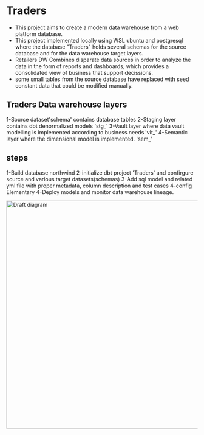 # Traders
- This project aims to create a modern data warehouse from a web platform database.
- This project implemented locally using WSL ubuntu and postgresql where the database "Traders" holds several schemas for the source database and for the data warehouse target layers.
- Retailers DW Combines disparate data sources in order to analyze the data in the form of reports and dashboards, which provides a consolidated view of business that support decissions.
- some small tables from the source database have replaced with seed constant data that could be modified manually.


## Traders Data warehouse layers
1-Source dataset'schema' contains database tables
2-Staging layer contains dbt denormalized models 'stg_'
3-Vault layer where data vault modelling is implemented according to business needs.'vlt_'
4-Semantic layer where the dimensional model is implemented. 'sem_'


## steps
1-Build database northwind
2-initialize dbt project 'Traders' and confirgure source and various target datasets(schemas)
3-Add sql model and related yml file with proper metadata, column description and test cases
4-config Elementary 
4-Deploy models and monitor data warehouse lineage.

<img src="https://github.com/AmmarSahyoun/dbt_traders/blob/main/assets/architecture.png" alt="Draft diagram" width="1000" height="600">